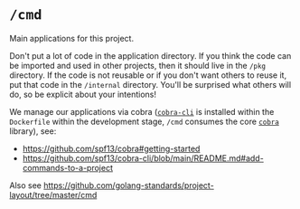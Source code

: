 # `/cmd`

Main applications for this project.

Don't put a lot of code in the application directory. If you think the code can be imported and used in other projects, then it should live in the `/pkg` directory. If the code is not reusable or if you don't want others to reuse it, put that code in the `/internal` directory. You'll be surprised what others will do, so be explicit about your intentions!

We manage our applications via cobra ([`cobra-cli`](https://github.com/spf13/cobra-cli) is installed within the `Dockerfile` within the development stage, `/cmd` consumes the core [`cobra`](https://github.com/spf13/cobra) library), see:
* https://github.com/spf13/cobra#getting-started
* https://github.com/spf13/cobra-cli/blob/main/README.md#add-commands-to-a-project

Also see https://github.com/golang-standards/project-layout/tree/master/cmd